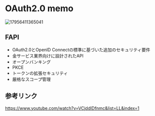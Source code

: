 # OAuth2.0 memo

![17956411365041](https://user-images.githubusercontent.com/11986901/230913024-ae9d5927-8ae8-44d9-bf57-6775fb842854.jpg)

## FAPI

* OAuth2.0とOpenID Connectの標準に基づいた追加のセキュリティ要件
* 金サービス業界向けに設計されたAPI
* オープンバンキング
* PKCE
* トークンの拡張セキュリティ
* 厳格なスコープ管理


## 参考リンク
https://www.youtube.com/watch?v=VCjddIDfnmc&list=LL&index=1
